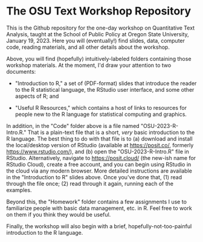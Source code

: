 # The OSU Text Workshop Repository

This is the Github repository for the one-day workshop on Quantitative Text Analysis, taught at the School of Public Policy at Oregon State University, January 19, 2023. Here you will (eventually!) find slides, data, computer code, reading materials, and all other details about the workshop. 

Above, you will find (hopefully) intuitively-labeled folders containing those workshop materials. At the moment, I'd draw your attention to two documents: 

 - "Introduction to R," a set of (PDF-format) slides that introduce the reader to the R statistical language, the RStudio user interface, and some other aspects of R; and
 
 - "Useful R Resources," which contains a host of links to resources for people new to the R language for statistical computing and graphics. 

In addition, in the "Code" folder above is a file named "OSU-2023-R-Intro.R." That is a plain-text file that is a short, *very* basic introduction to the R language. The best thing to do with that file is to (a) download and install the local/desktop version of RStudio (available at https://posit.co/, formerly https://www.rstudio.com/), and (b) open the "OSU-2023-R-Intro.R" file in RStudio. Alternatively, navigate to https://posit.cloud/ (the new-ish name for RStudio Cloud), create a free account, and you can begin using RStudio in the cloud via any modern browser. More detailed instructions are available in the "Introduction to R" slides above. Once you've done that, (1) read through the file once; (2) read through it again, running each of the examples.

Beyond this, the "Homework" folder contains a few assignments I use to familiarize people with basic data management, etc. in R. Feel free to work on them if you think they would be useful.

Finally, the workshop will also begin with a brief, hopefully-not-too-painful introduction to the R language.
